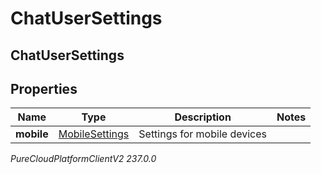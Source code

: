 # ChatUserSettings

## ChatUserSettings

## Properties

|Name | Type | Description | Notes|
|------------ | ------------- | ------------- | -------------|
| **mobile** | [MobileSettings](MobileSettings) | Settings for mobile devices | |



_PureCloudPlatformClientV2 237.0.0_
